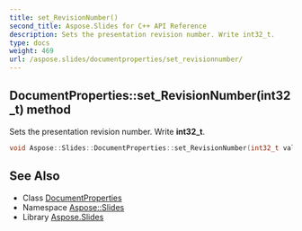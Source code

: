 ```yaml
---
title: set_RevisionNumber()
second_title: Aspose.Slides for C++ API Reference
description: Sets the presentation revision number. Write int32_t.
type: docs
weight: 469
url: /aspose.slides/documentproperties/set_revisionnumber/
---
```

## DocumentProperties::set_RevisionNumber(int32_t) method


Sets the presentation revision number. Write **int32_t**.

```cpp
void Aspose::Slides::DocumentProperties::set_RevisionNumber(int32_t value) override
```

## See Also

* Class [DocumentProperties](../)
* Namespace [Aspose::Slides](../../)
* Library [Aspose.Slides](../../../)